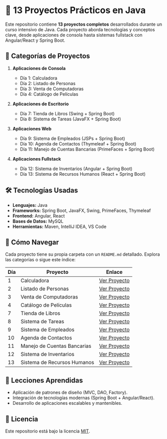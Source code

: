 # 🚀 13 Proyectos Prácticos en Java  

Este repositorio contiene **13 proyectos completos** desarrollados durante un curso intensivo de Java. Cada proyecto aborda tecnologías y conceptos clave, desde aplicaciones de consola hasta sistemas fullstack con Angular/React y Spring Boot.  

## 🧩 **Categorías de Proyectos**  
1. **Aplicaciones de Consola**  
   - Día 1: Calculadora  
   - Día 2: Listado de Personas  
   - Día 3: Venta de Computadoras  
   - Día 4: Catálogo de Películas  

2. **Aplicaciones de Escritorio**  
   - Día 7: Tienda de Libros (Swing + Spring Boot)  
   - Día 8: Sistema de Tareas (JavaFX + Spring Boot)  

3. **Aplicaciones Web**  
   - Día 9: Sistema de Empleados (JSPs + Spring Boot)  
   - Día 10: Agenda de Contactos (Thymeleaf + Spring Boot)  
   - Día 11: Manejo de Cuentas Bancarias (PrimeFaces + Spring Boot)  

4. **Aplicaciones Fullstack**  
   - Día 12: Sistema de Inventarios (Angular + Spring Boot)  
   - Día 13: Sistema de Recursos Humanos (React + Spring Boot)  

## 🛠️ **Tecnologías Usadas**  
- **Lenguajes:** Java  
- **Frameworks:** Spring Boot, JavaFX, Swing, PrimeFaces, Thymeleaf  
- **Frontend:** Angular, React  
- **Bases de Datos:** MySQL  
- **Herramientas:** Maven, IntelliJ IDEA, VS Code  

## 🚀 **Cómo Navegar**  
Cada proyecto tiene su propia carpeta con un `README.md` detallado. Explora las categorías o sigue este índice:  

| Día | Proyecto                     | Enlace                   |  
|-----|------------------------------|--------------------------|  
| 1   | Calculadora                  | [Ver Proyecto](#)        |  
| 2   | Listado de Personas          | [Ver Proyecto](#)        |  
| 3   | Venta de Computadoras        | [Ver Proyecto](#)        |  
| 4   | Catálogo de Películas        | [Ver Proyecto](#)        |  
| 7   | Tienda de Libros             | [Ver Proyecto](#)        |  
| 8   | Sistema de Tareas            | [Ver Proyecto](#)        |  
| 9   | Sistema de Empleados         | [Ver Proyecto](#)        |  
| 10  | Agenda de Contactos          | [Ver Proyecto](#)        |  
| 11  | Manejo de Cuentas Bancarias  | [Ver Proyecto](#)        |  
| 12  | Sistema de Inventarios       | [Ver Proyecto](#)        |  
| 13  | Sistema de Recursos Humanos  | [Ver Proyecto](#)        |  

## 📌 **Lecciones Aprendidas**  
- Aplicación de patrones de diseño (MVC, DAO, Factory).  
- Integración de tecnologías modernas (Spring Boot + Angular/React).  
- Desarrollo de aplicaciones escalables y mantenibles.  

## 📄 **Licencia**  
Este repositorio está bajo la licencia [MIT](LICENSE).  

